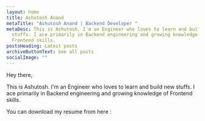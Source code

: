 ```yaml
---
layout: home
title: Ashutosh Anand
metaTitle: "Ashutosh Anand | Backend Developer "
metaDesc: This is Ashutosh. I'm an Engineer who loves to learn and build new
  stuffs. I ace primarily in Backend engineering and growing knowledge of
  Frontend skills.
postsHeading: Latest posts
archiveButtonText: See all posts
socialImage: ""
---
```

Hey there, 

This is Ashutosh. I'm an Engineer who loves to learn and build new stuffs. I ace primarily in Backend engineering and growing knowledge of Frontend skills.

You can download my resume from here :